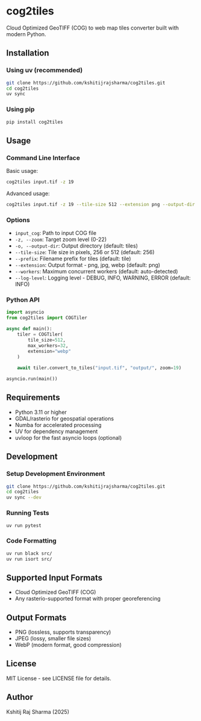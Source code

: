 # cog2tiles

 Cloud Optimized GeoTIFF (COG) to web map tiles converter built with modern Python.

## Installation

### Using uv (recommended)

```bash
git clone https://github.com/kshitijrajsharma/cog2tiles.git
cd cog2tiles
uv sync
```

### Using pip

```bash
pip install cog2tiles
```

## Usage

### Command Line Interface

Basic usage:
```bash
cog2tiles input.tif -z 19
```

Advanced usage:
```bash
cog2tiles input.tif -z 19 --tile-size 512 --extension png --output-dir tiles/ --workers 64
```

### Options

- `input_cog`: Path to input COG file
- `-z, --zoom`: Target zoom level (0-22)
- `-o, --output-dir`: Output directory (default: tiles)
- `--tile-size`: Tile size in pixels, 256 or 512 (default: 256)
- `--prefix`: Filename prefix for tiles (default: tile)
- `--extension`: Output format - png, jpg, webp (default: png)
- `--workers`: Maximum concurrent workers (default: auto-detected)
- `--log-level`: Logging level - DEBUG, INFO, WARNING, ERROR (default: INFO)

### Python API

```python
import asyncio
from cog2tiles import COGTiler

async def main():
    tiler = COGTiler(
        tile_size=512,
        max_workers=32,
        extension="webp"
    )
    
    await tiler.convert_to_tiles("input.tif", "output/", zoom=19)

asyncio.run(main())
```

## Requirements

- Python 3.11 or higher
- GDAL/rasterio for geospatial operations
- Numba for accelerated processing
- UV for dependency management
- uvloop for the fast asyncio loops (optional)

## Development

### Setup Development Environment

```bash
git clone https://github.com/kshitijrajsharma/cog2tiles.git
cd cog2tiles
uv sync --dev
```

### Running Tests

```bash
uv run pytest
```

### Code Formatting

```bash
uv run black src/
uv run isort src/
```

## Supported Input Formats

- Cloud Optimized GeoTIFF (COG)
- Any rasterio-supported format with proper georeferencing

## Output Formats

- PNG (lossless, supports transparency)
- JPEG (lossy, smaller file sizes)
- WebP (modern format, good compression)

## License

MIT License - see LICENSE file for details.

## Author

Kshitij Raj Sharma (2025)
